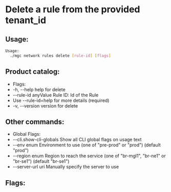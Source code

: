 # Delete a rule from the provided tenant_id

## Usage:
```bash
Usage:
  ./mgc network rules delete [rule-id] [flags]
```

## Product catalog:
- Flags:
- -h, --help               help for delete
- --rule-id anyValue   Rule ID: Id of the Rule
- Use --rule-id=help for more details (required)
- -v, --version            version for delete

## Other commands:
- Global Flags:
- --cli.show-cli-globals   Show all CLI global flags on usage text
- --env enum               Environment to use (one of "pre-prod" or "prod") (default "prod")
- --region enum            Region to reach the service (one of "br-mgl1", "br-ne1" or "br-se1") (default "br-se1")
- --server-url uri         Manually specify the server to use

## Flags:
```bash

```

